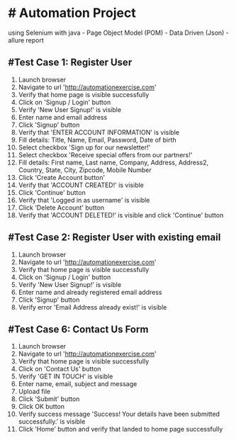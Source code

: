 <h1># Automation Project </h1> 
<p>using Selenium with java - Page Object Model (POM) 
  - Data Driven (Json) - allure report </p> 

<h2>#Test Case 1: Register User</h2>

1. Launch browser
2. Navigate to url 'http://automationexercise.com'
3. Verify that home page is visible successfully
4. Click on 'Signup / Login' button
5. Verify 'New User Signup!' is visible
6. Enter name and email address
7. Click 'Signup' button
8. Verify that 'ENTER ACCOUNT INFORMATION' is visible
9. Fill details: Title, Name, Email, Password, Date of birth
10. Select checkbox 'Sign up for our newsletter!'
11. Select checkbox 'Receive special offers from our partners!'
12. Fill details: First name, Last name, Company, Address, Address2, Country, State, City, Zipcode, Mobile Number
13. Click 'Create Account button'
14. Verify that 'ACCOUNT CREATED!' is visible
15. Click 'Continue' button
16. Verify that 'Logged in as username' is visible
17. Click 'Delete Account' button
18. Verify that 'ACCOUNT DELETED!' is visible and click 'Continue' button



<h2>#Test Case 2: Register User with existing email</h2>

1. Launch browser
2. Navigate to url 'http://automationexercise.com'
3. Verify that home page is visible successfully
4. Click on 'Signup / Login' button
5. Verify 'New User Signup!' is visible
6. Enter name and already registered email address
7. Click 'Signup' button
8. Verify error 'Email Address already exist!' is visible

<h2>#Test Case 6: Contact Us Form</h2>

1. Launch browser
2. Navigate to url 'http://automationexercise.com'
3. Verify that home page is visible successfully
4. Click on 'Contact Us' button
5. Verify 'GET IN TOUCH' is visible
6. Enter name, email, subject and message
7. Upload file
8. Click 'Submit' button
9. Click OK button
10. Verify success message 'Success! Your details have been submitted successfully.' is visible
11. Click 'Home' button and verify that landed to home page successfully
